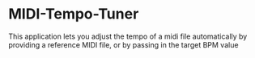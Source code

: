 # MIDI-Tempo-Tuner
This application lets you adjust the tempo of a midi file automatically by providing a reference MIDI file, or by passing in the target BPM value
